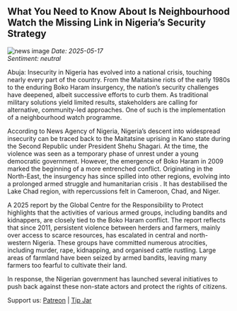 ## What You Need to Know About Is Neighbourhood Watch the Missing Link in Nigeria’s Security Strategy
![news image](https://oaidalleapiprodscus.blob.core.windows.net/private/org-icz6idtlNt9i50IB5ovn2dgl/user-vLI1bL7dfBEchAsrFvrKMXHM/img-UFSbHfQYnpFjo85X18EhUPFa.png?st=2025-05-17T20%3A16%3A02Z&se=2025-05-17T22%3A16%3A02Z&sp=r&sv=2024-08-04&sr=b&rscd=inline&rsct=image/png&skoid=cc612491-d948-4d2e-9821-2683df3719f5&sktid=a48cca56-e6da-484e-a814-9c849652bcb3&skt=2025-05-16T21%3A23%3A04Z&ske=2025-05-17T21%3A23%3A04Z&sks=b&skv=2024-08-04&sig=zOVXUcal8N5DQoefJLUYJ9e3VATi3c/0XeP1KpI5w1w%3D)
_Date: 2025-05-17_  
_Sentiment: neutral_

Abuja: Insecurity in Nigeria has evolved into a national crisis, touching nearly every part of the country. From the Maitatsine riots of the early 1980s to the enduring Boko Haram insurgency, the nation’s security challenges have deepened, albeit successive efforts to curb them. As traditional military solutions yield limited results, stakeholders are calling for alternative, community-led approaches. One of such is the implementation of a neighbourhood watch programme.

According to News Agency of Nigeria, Nigeria’s descent into widespread insecurity can be traced back to the Maitatsine uprising in Kano state during the Second Republic under President Shehu Shagari. At the time, the violence was seen as a temporary phase of unrest under a young democratic government. However, the emergence of Boko Haram in 2009 marked the beginning of a more entrenched conflict. Originating in the North-East, the insurgency has since spilled into other regions, evolving into a prolonged armed struggle and humanitarian crisis
. It has destabilised the Lake Chad region, with repercussions felt in Cameroon, Chad, and Niger.

A 2025 report by the Global Centre for the Responsibility to Protect highlights that the activities of various armed groups, including bandits and kidnappers, are closely tied to the Boko Haram conflict. The report reflects that since 2011, persistent violence between herders and farmers, mainly over access to scarce resources, has escalated in central and north-western Nigeria. These groups have committed numerous atrocities, including murder, rape, kidnapping, and organised cattle rustling. Large areas of farmland have been seized by armed bandits, leaving many farmers too fearful to cultivate their land.

In response, the Nigerian government has launched several initiatives to push back against these non-state actors and protect the rights of citizens.

Support us: [Patreon](PATREON_LINK) | [Tip Jar](TIP_JAR)
